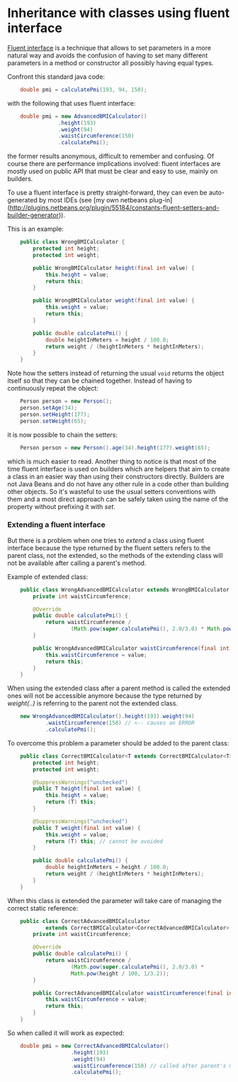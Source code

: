 Inheritance with classes using fluent interface
===============================================

[Fluent interface](https://en.wikipedia.org/wiki/Fluent_interface) is a
technique that allows to set parameters in a more natural way and avoids
the confusion of having to set many different parameters in a method or
constructor all possibly having equal types.

Confront this standard java code:

```java
    double pmi = calculatePmi(193, 94, 150);
```

with the following that uses fluent interface:

```java
    double pmi = new AdvancedBMICalculator()
                .height(193)
                .weight(94)
                .waistCircumference(150)
                .calculatePmi();
```

the former results anonymous, difficult to remember and confusing.
Of course there are performance implications involved: fluent interfaces are
mostly used on public API that must be clear and easy to use, mainly on builders.

To use a fluent interface is pretty straight-forward, they can even be
auto-generated by most IDEs (see
[my own netbeans plug-in]
(http://plugins.netbeans.org/plugin/55184/constants-fluent-setters-and-builder-generator)).

This is an example:

```java
    public class WrongBMICalculator {
        protected int height;
        protected int weight;

        public WrongBMICalculator height(final int value) {
            this.height = value;
            return this;
        }

        public WrongBMICalculator weight(final int value) {
            this.weight = value;
            return this;
        }

        public double calculatePmi() {
            double heightInMeters = height / 100.0;
            return weight / (heightInMeters * heightInMeters);
        }
    }
```

Note how the setters instead of returning the usual ```void``` returns
the object itself so that they can be chained together. Instead of having
to continuously repeat the object:

```java
    Person person = new Person();
    person.setAge(34);
    person.setHeight(177);
    person.setWeight(65);
```

it is now possible to chain the setters:

```java
    Person person = new Person().age(34).height(177).weight(65);
```

which is much easier to read.
Another thing to notice is that most of the time fluent interface is used on
builders which are helpers that aim to create a class in an easier way than using
their constructors directly. Builders are not Java Beans and do not have any
other rule in a code other than building other objects. So it's wasteful to
use the usual setters conventions with them and a most direct approach can
be safely taken using the name of the property without prefixing it with
_set_.


### Extending a fluent interface

But there is a problem when one tries to _extend_ a class using fluent interface
because the type returned by the fluent setters refers to the parent class,
not the extended, so the methods of the extending class will not be
available after calling a parent's method.

Example of extended class:

```java
    public class WrongAdvancedBMICalculator extends WrongBMICalculator {
        private int waistCircumference;

        @Override
        public double calculatePmi() {
            return waistCircumference /
                    (Math.pow(super.calculatePmi(), 2.0/3.0) * Math.pow(height / 100, 1/3.2));
        }

        public WrongAdvancedBMICalculator waistCircumference(final int value) {
            this.waistCircumference = value;
            return this;
        }
    }
```

When using the extended class after a parent method is called the extended ones
will not be accessible anymore because the type returned by _weight(..)_ is
referring to the parent not the extended class.

```java
    new WrongAdvancedBMICalculator().height(193).weight(94)
            .waistCircumference(150) // <-- causes an ERROR
            .calculatePmi();
```

To overcome this problem a parameter should be added to the parent class:

```java
    public class CorrectBMICalculator<T extends CorrectBMICalculator<T>> {
        protected int height;
        protected int weight;

        @SuppressWarnings("unchecked")
        public T height(final int value) {
            this.height = value;
            return (T) this;
        }

        @SuppressWarnings("unchecked")
        public T weight(final int value) {
            this.weight = value;
            return (T) this; // cannot be avoided
        }

        public double calculatePmi() {
            double heightInMeters = height / 100.0;
            return weight / (heightInMeters * heightInMeters);
        }
    }
```

When this class is extended the parameter will take care of managing the
correct static reference:

```java
    public class CorrectAdvancedBMICalculator
            extends CorrectBMICalculator<CorrectAdvancedBMICalculator> {
        private int waistCircumference;

        @Override
        public double calculatePmi() {
            return waistCircumference /
                    (Math.pow(super.calculatePmi(), 2.0/3.0) *
                    Math.pow(height / 100, 1/3.2));
        }

        public CorrectAdvancedBMICalculator waistCircumference(final int value) {
            this.waistCircumference = value;
            return this;
        }
    }
```

So when called it will work as expected:

```java
    double pmi = new CorrectAdvancedBMICalculator()
                    .height(193)
                    .weight(94)
                    .waistCircumference(150) // called after parent's method
                    .calculatePmi();

```